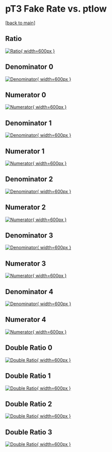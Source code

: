 # pT3 Fake Rate vs. ptlow

[[back to main](./)]



## Ratio

[![Ratio](../mtv/var/pT3_fakerate_ptlow.png){ width=600px }](../mtv/var/pT3_fakerate_ptlow.pdf)

## Denominator 0

[![Denominator](../mtv/den/pT3_fakerate_ptlow_den0.png){ width=600px }](../mtv/den/pT3_fakerate_ptlow_den0.pdf)

## Numerator 0

[![Numerator](../mtv/num/pT3_fakerate_ptlow_num0.png){ width=600px }](../mtv/num/pT3_fakerate_ptlow_num0.pdf)

## Denominator 1

[![Denominator](../mtv/den/pT3_fakerate_ptlow_den1.png){ width=600px }](../mtv/den/pT3_fakerate_ptlow_den1.pdf)

## Numerator 1

[![Numerator](../mtv/num/pT3_fakerate_ptlow_num1.png){ width=600px }](../mtv/num/pT3_fakerate_ptlow_num1.pdf)

## Denominator 2

[![Denominator](../mtv/den/pT3_fakerate_ptlow_den2.png){ width=600px }](../mtv/den/pT3_fakerate_ptlow_den2.pdf)

## Numerator 2

[![Numerator](../mtv/num/pT3_fakerate_ptlow_num2.png){ width=600px }](../mtv/num/pT3_fakerate_ptlow_num2.pdf)

## Denominator 3

[![Denominator](../mtv/den/pT3_fakerate_ptlow_den3.png){ width=600px }](../mtv/den/pT3_fakerate_ptlow_den3.pdf)

## Numerator 3

[![Numerator](../mtv/num/pT3_fakerate_ptlow_num3.png){ width=600px }](../mtv/num/pT3_fakerate_ptlow_num3.pdf)

## Denominator 4

[![Denominator](../mtv/den/pT3_fakerate_ptlow_den4.png){ width=600px }](../mtv/den/pT3_fakerate_ptlow_den4.pdf)

## Numerator 4

[![Numerator](../mtv/num/pT3_fakerate_ptlow_num4.png){ width=600px }](../mtv/num/pT3_fakerate_ptlow_num4.pdf)

## Double Ratio 0

[![Double Ratio](../mtv/ratio/pT3_fakerate_ptlow_ratio0.png){ width=600px }](../mtv/ratio/pT3_fakerate_ptlow_ratio0.pdf)

## Double Ratio 1

[![Double Ratio](../mtv/ratio/pT3_fakerate_ptlow_ratio1.png){ width=600px }](../mtv/ratio/pT3_fakerate_ptlow_ratio1.pdf)

## Double Ratio 2

[![Double Ratio](../mtv/ratio/pT3_fakerate_ptlow_ratio2.png){ width=600px }](../mtv/ratio/pT3_fakerate_ptlow_ratio2.pdf)

## Double Ratio 3

[![Double Ratio](../mtv/ratio/pT3_fakerate_ptlow_ratio3.png){ width=600px }](../mtv/ratio/pT3_fakerate_ptlow_ratio3.pdf)

